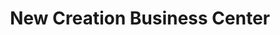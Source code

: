 ---
title: "New Creation Business Center"
url: /ganta/new-creation-business-center-2/
shop: Handy
---
